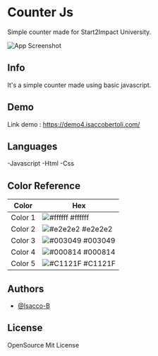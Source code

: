 # Counter Js

Simple counter made for Start2Impact University.

![App Screenshot](https://cloud.isaccobertoli.com/s/SD26ZgBmPeWCPbD/download/Counter.png)


## Info

It's a simple counter made using basic javascript.


## Demo

Link demo : https://demo4.isaccobertoli.com/


## Languages

-Javascript
-Html
-Css


## Color Reference

| Color             | Hex                                                                |
| ----------------- | ------------------------------------------------------------------ |
| Color 1 | ![#ffffff](https://via.placeholder.com/10/ffffff/ffffff.png) #ffffff |
| Color 2 | ![#e2e2e2](https://via.placeholder.com/10/e2e2e2/e2e2e2.png) #e2e2e2 |
| Color 3 | ![#003049](https://via.placeholder.com/10/003049/003049.png) #003049 |
| Color 4 | ![#000814](https://via.placeholder.com/10/000814/000814.png) #000814 |
| Color 5 | ![#C1121F](https://via.placeholder.com/10/C1121F/C1121F.png) #C1121F |


## Authors

- [@Isacco-B](https://www.github.com/Isacco-B)


## License

OpenSource Mit License
